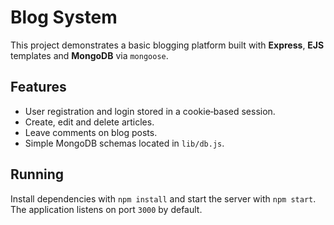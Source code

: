 # Blog System

This project demonstrates a basic blogging platform built with **Express**, **EJS** templates and **MongoDB** via `mongoose`.

## Features

- User registration and login stored in a cookie‑based session.
- Create, edit and delete articles.
- Leave comments on blog posts.
- Simple MongoDB schemas located in `lib/db.js`.

## Running

Install dependencies with `npm install` and start the server with `npm start`.
The application listens on port `3000` by default.

